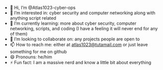- 👋 Hi, I’m @Atlas1023-cyber-ops
- 👀 I’m interested in: cyber security and computer networking along with anything script related 
- 🌱 I’m currently learning: more about cyber security, computer networking, scripts, and coding (I have a feeling it will never end for any of them) 
- 💞️ I’m looking to collaborate on: any projects people are open to 
- 📫 How to reach me: either at atlas1023@tutamail.com or just leave something for me on github 
- 😄 Pronouns: he/him
- ⚡ Fun fact: I am a massive nerd and know a little bit about everything 

<!---
Atlas1023-cyber-ops/Atlas1023-cyber-ops is a ✨ special ✨ repository because its `README.md` (this file) appears on your GitHub profile.
You can click the Preview link to take a look at your changes.
--->
